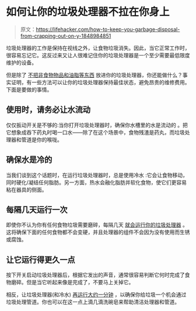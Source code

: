 # 如何让你的垃圾处理器不拉在你身上

> 原文：<https://lifehacker.com/how-to-keep-you-garbage-disposal-from-crapping-out-on-y-1848984851>

垃圾处理器的工作是保持在视线之外，让食物垃圾消失。因此，当它正常工作时，很容易忘记它。这反过来又让人很难记住你的垃圾处理器是一个至少需要最低限度维护的设备。



但是除了 [不把非食物物品和油脂等东西](https://lifehacker.com/please-dont-put-these-things-down-your-garbage-disposal-1832877161) 放进你的垃圾处理器，你还能做什么？事实证明，有一些方法可以让你的垃圾处理器保持最佳状态，避免昂贵的维修费用。下面是要做的事情。

## 使用时，请务必让水流动

仅仅扳动开关是不够的:当你打开垃圾处理器时，确保你水槽里的水是流动的 。把它想象成吞下药丸时喝一口水——除了在这个场景中，食物残渣是药丸，而垃圾处理器和管道是你的喉咙。

## 确保水是冷的

当我们谈到这个话题时，在运行垃圾处理器时，总是使用冷水 :它会让食物移动，同时硬化/凝结任何脂肪。另一方面，热水会融化脂肪并软化食物，使它们更容易粘在器具的侧面。

## 每隔几天运行一次

即使你不认为你有任何食物垃圾需要磨碎，每隔几天 [就会运行你的垃圾处理器](https://todayshomeowner.com/top-5-tips-to-keep-your-garbage-disposal-running-right/) 。这将确保下面的任何食物都不会变硬，并且处理器的组件不会因为没有使用而生锈或腐蚀。

## 让它运行得更久一点

按下开关启动垃圾处理器后，根据它发出的声音，通常很容易判断它何时完成了食物磨碎。但是当它听起来像是完成了，不要马上关掉它。

相反，让垃圾处理器(和冷水) [再运行大约一分钟](https://todayshomeowner.com/top-5-tips-to-keep-your-garbage-disposal-running-right/) ，以确保你给垃圾一个机会通过垃圾处理管道。你也可以在这一点上滴几滴洗碗皂来帮助清洁处理器和管道。